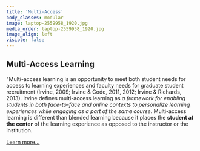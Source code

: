 ```yaml
---
title: 'Multi-Access'
body_classes: modular
image: laptop-2559958_1920.jpg
media_order: laptop-2559958_1920.jpg
image_align: left
visible: false
---
```


## Multi-Access Learning
"Multi-access learning is an opportunity to meet both student needs for access to learning experiences and faculty needs for graduate student recruitment (Irvine, 2009; Irvine & Code, 2011, 2012; Irvine & Richards, 2013). Irvine defines multi-access learning as *a framework for enabling students in both face-to-face and online contexts to personalize learning experiences while engaging as a part of the same course*. Multi-access learning is different than blended learning because it places the **student at the center** of the learning experience as opposed to the instructor or the institution.

[Learn more...](https://multi-access.twu.ca/teaching/multi-access?classes=btn,mt-4,w-content,block)
